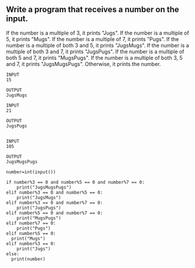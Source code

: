 ## Write a program that receives a number on the input. 
If the number is a multiple of 3, it prints "Jugs". 
If the number is a multiple of 5, it prints "Mugs". 
If the number is a multiple of 7, it prints "Pugs". 
If the number is a multiple of both 3 and 5, it prints "JugsMugs". 
If the number is a multiple of both 3 and 7, it prints "JugsPugs". 
If the number is a multiple of both 5 and 7, it prints "MugsPugs". 
If the number is a multiple of both 3, 5 and 7, it prints "JugsMugsPugs". 
Otherwise, it prints the number.
```
INPUT 
15

OUTPUT
JugsMugs

INPUT 
21

OUTPUT
JugsPugs


INPUT 
105

OUTPUT 
JugsMugsPugs
```
```
number=int(input())

if number%3 == 0 and number%5 == 0 and number%7 == 0:
	print("JugsMugsPugs")
elif number%3 == 0 and number%5 == 0:
	print("JugsMugs")
elif number%3 == 0 and number%7 == 0:
	print("JugsPugs")
elif number%5 == 0 and number%7 == 0:
	print("MugsPugs")
elif number%7 == 0:
	print("Pugs")
elif number%5 == 0:
  print("Mugs")
elif number%3 == 0:
	print("Jugs")
else:
  print(number)
```
